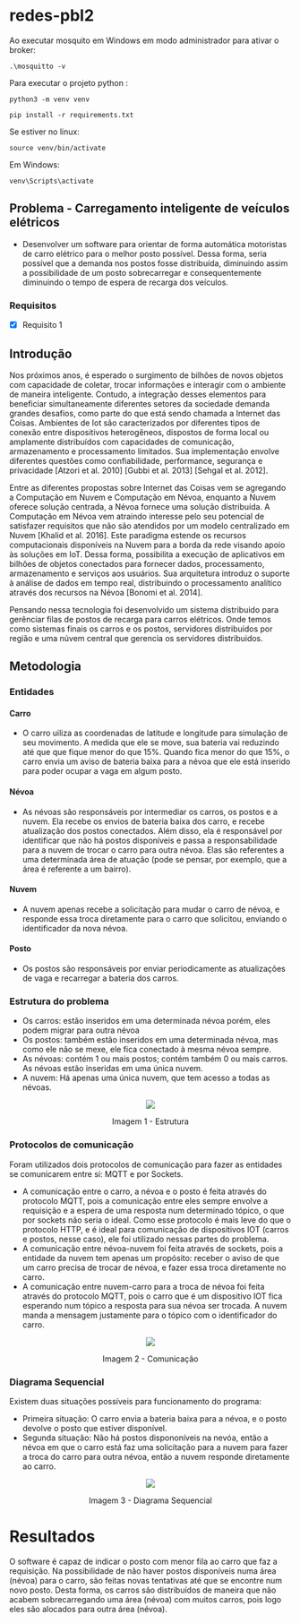 # redes-pbl2

Ao executar mosquito em Windows em modo administrador para ativar o broker:

```
.\mosquitto -v
```

Para executar o projeto python :

```
python3 -m venv venv

pip install -r requirements.txt
```

Se estiver no linux:

```
source venv/bin/activate
```

Em Windows:

```
venv\Scripts\activate
```


## Problema - Carregamento inteligente de veículos elétricos
- Desenvolver um software para orientar de forma automática motoristas de carro elétrico para o melhor posto possível. Dessa forma, seria possível que a demanda nos postos fosse distribuída, diminuindo assim a possibilidade de um posto sobrecarregar e consequentemente diminuindo o tempo de espera de recarga dos veículos.

### Requisitos
- [x] Requisito 1

## Introdução

Nos próximos anos, é esperado o surgimento de bilhões de novos objetos com capacidade de coletar, trocar informações e interagir com o ambiente de maneira inteligente. Contudo, a integração desses elementos para beneficiar simultaneamente diferentes setores da sociedade demanda grandes desafios, como parte do que está sendo chamada a Internet das Coisas. Ambientes de Iot são caracterizados por diferentes tipos de conexão entre dispositivos heterogêneos, dispostos de forma local ou amplamente distribuídos com capacidades de comunicação, armazenamento e processamento limitados. Sua implementação envolve diferentes questões como confiabilidade, performance, segurança e privacidade [Atzori et al. 2010] [Gubbi et al. 2013] [Sehgal et al. 2012].

Entre as diferentes propostas sobre Internet das Coisas vem se agregando a Computação em Nuvem e Computação em Névoa, enquanto a Nuvem oferece solução centrada, a Névoa fornece uma solução distribuída. A Computação em Névoa vem atraindo interesse pelo seu potencial de satisfazer requisitos que não são atendidos por um modelo centralizado em Nuvem [Khalid et al. 2016]. Este paradigma estende os recursos computacionais disponíveis na Nuvem para a borda da rede visando apoio às soluções em IoT. Dessa forma, possibilita a execução de aplicativos em bilhões de objetos conectados para fornecer dados, processamento, armazenamento e serviços aos usuários. Sua arquitetura introduz o suporte à análise de dados em tempo real, distribuindo o processamento analítico através dos recursos na Névoa [Bonomi et al. 2014].

Pensando nessa tecnologia foi desenvolvido um sistema distribuido para gerênciar filas de postos de recarga para carros elétricos. Onde temos como sistemas finais os carros e os postos, servidores distribuídos por região e uma núvem central que gerencia os servidores distribuidos.



## Metodologia

### Entidades

#### Carro 
- O carro uiliza as coordenadas de latitude e longitude para simulação de seu movimento. A medida que ele se move, sua bateria vai reduzindo até que que fique menor do que 15%. Quando fica menor do que 15%, o carro envia um aviso de bateria baixa para a névoa que ele está inserido para poder ocupar a vaga em algum posto.
#### Névoa
- As névoas são responsáveis por intermediar os carros, os postos e a nuvem. Ela recebe os envios de bateria baixa dos carro, e recebe atualização dos postos conectados. Além disso, ela é responsável por identificar que não há postos disponíveis e passa a responsabilidade para a nuvem de trocar o carro para outra névoa. Elas são referentes a uma determinada área de atuação (pode se pensar, por exemplo, que a área é referente a um bairro).
#### Nuvem
- A nuvem apenas recebe a solicitação para mudar o carro de névoa, e responde essa troca diretamente para o carro que solicitou, enviando o identificador da nova névoa.
#### Posto
- Os postos são responsáveis por enviar periodicamente as atualizações de vaga e recarregar a bateria dos carros.

### Estrutura do problema
- Os carros: estão inseridos em uma determinada névoa porém, eles podem migrar para outra névoa
- Os postos: também estão inseridos em uma determinada névoa, mas como ele não se mexe, ele fica conectado à mesma névoa sempre.
- As névoas: contém 1 ou mais postos; contém também 0 ou mais carros. As névoas estão inseridas em uma única nuvem.
- A nuvem: Há apenas uma única nuvem, que tem acesso a todas as névoas.

<div id="image11" style="display: inline_block" align="center">
		<img src="/imagens/estrutura.png"/><br>
		<p>
		Imagem 1 - Estrutura
		</p>
	</div>

### Protocolos de comunicação
Foram utilizados dois protocolos de comunicação para fazer as entidades se comunicarem entre si: MQTT e por Sockets.
- A comunicação entre o carro, a névoa e o posto é feita através do protocolo MQTT, pois a comunicação entre eles sempre envolve a requisição e a espera de uma resposta num determinado tópico, o que por sockets não seria o ideal. Como esse protocolo é mais leve do que o protocolo HTTP, e é ideal para comunicação de dispositivos IOT (carros e postos, nesse caso), ele foi utilizado nessas partes do problema.
- A comunicação entre névoa-nuvem foi feita através de sockets, pois a entidade da nuvem tem apenas um propósito: receber o aviso de que um carro precisa de trocar de névoa, e fazer essa troca diretamente no carro.
- A comunicação entre nuvem-carro para a troca de névoa foi feita através do protocolo MQTT, pois o carro que é um dispositivo IOT fica esperando num tópico a resposta para sua névoa ser trocada. A nuvem manda a mensagem justamente para o tópico com o identificador do carro.
	
<div id="image11" style="display: inline_block" align="center">
		<img src="/imagens/comunicacao.png"/><br>
		<p>
		Imagem 2 - Comunicação
		</p>
	</div>
	

### Diagrama Sequencial

Existem duas situações possíveis para funcionamento do programa:

- Primeira situação: O carro envia a bateria baixa para a névoa, e o posto devolve o posto que estiver disponível.
- Segunda situação: Não há postos dispononíveis na nevóa, então a névoa em que o carro está faz uma solicitação para a nuvem para fazer a troca do carro para outra névoa, então a nuvem responde diretamente ao carro.
<div id="image11" style="display: inline_block" align="center">
		<img src="/imagens/sequencia.png"/><br>
		<p>
		Imagem 3 - Diagrama Sequencial
		</p>
	</div>

# Resultados
O software é capaz de indicar o posto com menor fila ao carro que faz a requisição. Na possibilidade de não haver postos disponíveis numa área (névoa) para o carro, são feitas novas tentativas até que se encontre num novo posto. Desta forma, os carros são distribuídos de maneira que não acabem sobrecarregando uma área (névoa) com muitos carros, pois logo eles são alocados para outra área (névoa).
